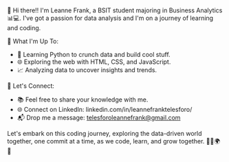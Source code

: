 ###
👋 Hi there!! I'm Leanne Frank, a BSIT student majoring in Business Analytics 📊💻. I've got a passion for data analysis and I'm on a journey of learning and coding.

🚀 What I'm Up To:
- 🐍 Learning Python to crunch data and build cool stuff.
- 🌐 Exploring the web with HTML, CSS, and JavaScript.
- 📈 Analyzing data to uncover insights and trends.

🌟 Let's Connect:
- 📚 Feel free to share your knowledge with me.
- 🌐 Connect on LinkedIn: linkedin.com/in/leannefranktelesforo/
- 📬 Drop me a message: telesforoleannefrank@gmail.com

Let's embark on this coding journey, exploring the data-driven world together, one commit at a time, as we code, learn, and grow together. 👩‍💻🌍💡
